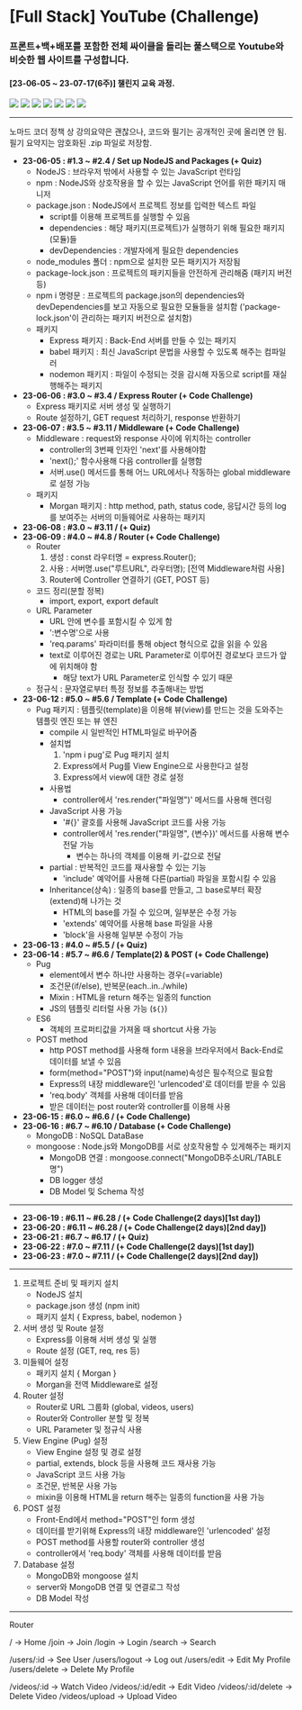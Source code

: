 # [Full Stack] YouTube (Challenge)

### 프론트+백+배포를 포함한 전체 싸이클을 돌리는 풀스택으로 Youtube와 비슷한 웹 사이트를 구성합니다.

#### [23-06-05 ~ 23-07-17(6주)] 챌린지 교육 과정.

<img src="https://img.shields.io/badge/HTML5-E34F26?style=flat-square&logo=HTML5&logoColor=white"/> <img src="https://img.shields.io/badge/CSS3-1572B6?style=flat-square&logo=CSS3&logoColor=white"/> <img src="https://img.shields.io/badge/Pug-A86454?style=flat-square&logo=pug&logoColor=white"/> <img src="https://img.shields.io/badge/Node.js-339933?style=flat-square&logo=nodedotjs&logoColor=white"/> <img src="https://img.shields.io/badge/Express-000000?style=flat-square&logo=express&logoColor=white"/> <img src="https://img.shields.io/badge/MongoDB-47A248?style=flat-square&logo=mongodb&logoColor=white"/> <img src="https://img.shields.io/badge/Mongoose-880000?style=flat-square&logo=mongoose&logoColor=white"/>

---

노마드 코더 정책 상 강의요약은 괜찮으나, 코드와 필기는 공개적인 곳에 올리면 안 됨.  
필기 요약지는 암호화된 .zip 파일로 저장함.

- **23-06-05 : #1.3 ~ #2.4 / Set up NodeJS and Packages (+ Quiz)**
  - NodeJS : 브라우저 밖에서 사용할 수 있는 JavaScript 런타임
  - npm : NodeJS와 상호작용을 할 수 있는 JavaScript 언어를 위한 패키지 매니저
  - package.json : NodeJS에서 프로젝트 정보를 입력한 텍스트 파일
    - script를 이용해 프로젝트를 실행할 수 있음
    - dependencies : 해당 패키지(프로젝트)가 실행하기 위해 필요한 패키지(모듈)들
    - devDependencies : 개발자에게 필요한 dependencies
  - node_modules 폴더 : npm으로 설치한 모든 패키지가 저장됨
  - package-lock.json : 프로젝트의 패키지들을 안전하게 관리해줌 (패키지 버전 등)
  - npm i 명령문 : 프로젝트의 package.json의 dependencies와 devDependencies를 보고 자동으로 필요한 모듈들을 설치함 ('package-lock.json'이 관리하는 패키지 버전으로 설치함)
  - 패키지
    - Express 패키지 : Back-End 서버를 만들 수 있는 패키지
    - babel 패키지 : 최신 JavaScript 문법을 사용할 수 있도록 해주는 컴파일러
    - nodemon 패키지 : 파일이 수정되는 것을 감시해 자동으로 script를 재실행해주는 패키지
- **23-06-06 : #3.0 ~ #3.4 / Express Router (+ Code Challenge)**
  - Express 패키지로 서버 생성 및 실행하기
  - Route 설정하기, GET request 처리하기, response 반환하기
- **23-06-07 : #3.5 ~ #3.11 / Middleware (+ Code Challenge)**
  - Middleware : request와 response 사이에 위치하는 controller
    - controller의 3번째 인자인 'next'를 사용해야함
    - 'next();' 함수사용해 다음 controller를 실행함
    - 서버.use() 메서드를 통해 어느 URL에서나 작동하는 global middleware로 설정 가능
  - 패키지
    - Morgan 패키지 : http method, path, status code, 응답시간 등의 log를 보여주는 서버의 미들웨어로 사용하는 패키지
- **23-06-08 : #3.0 ~ #3.11 / (+ Quiz)**
- **23-06-09 : #4.0 ~ #4.8 / Router (+ Code Challenge)**
  - Router
    1. 생성 : const 라우터명 = express.Router();
    2. 사용 : 서버명.use("루트URL", 라우터명); [전역 Middleware처럼 사용]
    3. Router에 Controller 연결하기 (GET, POST 등)
  - 코드 정리(분할 정복)
    - import, export, export default
  - URL Parameter
    - URL 안에 변수를 포함시킬 수 있게 함
    - ':변수명'으로 사용
    - 'req.params' 파라미터를 통해 object 형식으로 값을 읽을 수 있음
    - text로 이루어진 경로는 URL Parameter로 이루어진 경로보다 코드가 앞에 위치해야 함
      - 해당 text가 URL Parameter로 인식할 수 있기 때문
  - 정규식 : 문자열로부터 특정 정보를 추출해내는 방법
- **23-06-12 : #5.0 ~ #5.6 / Template (+ Code Challenge)**
  - Pug 패키지 : 템플릿(template)을 이용해 뷰(view)를 만드는 것을 도와주는 템플릿 엔진 또는 뷰 엔진
    - compile 시 일반적인 HTML파일로 바꾸어줌
    - 설치법
      1. 'npm i pug'로 Pug 패키지 설치
      2. Express에서 Pug를 View Engine으로 사용한다고 설정
      3. Express에서 view에 대한 경로 설정
    - 사용법
      - controller에서 'res.render("파일명")' 메서드를 사용해 렌더링
    - JavaScript 사용 가능
      - '#{}' 괄호를 사용해 JavaScript 코드를 사용 가능
      - controller에서 'res.render("파일명", {변수})' 메서드를 사용해 변수 전달 가능
        - 변수는 하나의 객체를 이용해 키-값으로 전달
    - partial : 반복적인 코드를 재사용할 수 있는 기능
      - 'include' 예약어를 사용해 다른(partial) 파일을 포함시킬 수 있음
    - Inheritance(상속) : 일종의 base를 만들고, 그 base로부터 확장(extend)해 나가는 것
      - HTML의 base를 가질 수 있으며, 일부분은 수정 가능
      - 'extends' 예약어를 사용해 base 파일을 사용
      - 'block'을 사용해 일부분 수정이 가능
- **23-06-13 : #4.0 ~ #5.5 / (+ Quiz)**
- **23-06-14 : #5.7 ~ #6.6 / Template(2) & POST (+ Code Challenge)**
  - Pug
    - element에서 변수 하나만 사용하는 경우(=variable)
    - 조건문(if/else), 반복문(each..in../while)
    - Mixin : HTML을 return 해주는 일종의 function
    - JS의 템플릿 리터럴 사용 가능 (`${}`)
  - ES6
    - 객체의 프로퍼티값을 가져올 때 shortcut 사용 가능
  - POST method
    - http POST method를 사용해 form 내용을 브라우저에서 Back-End로 데이터를 보낼 수 있음
    - form(method="POST")와 input(name)속성은 필수적으로 필요함
    - Express의 내장 middleware인 'urlencoded'로 데이터를 받을 수 있음
    - 'req.body' 객체를 사용해 데이터를 받음
    - 받은 데이터는 post router와 controller를 이용해 사용
- **23-06-15 : #6.0 ~ #6.6 / (+ Code Challenge)**
- **23-06-16 : #6.7 ~ #6.10 / Database (+ Code Challenge)**
  - MongoDB : NoSQL DataBase
  - mongoose : Node.js와 MongoDB를 서로 상호작용할 수 있게해주는 패키지
    - MongoDB 연결 : mongoose.connect("MongoDB주소URL/TABLE명")
    - DB logger 생성
    - DB Model 및 Schema 작성

---

- **23-06-19 : #6.11 ~ #6.28 / (+ Code Challenge(2 days)[1st day])**
- **23-06-20 : #6.11 ~ #6.28 / (+ Code Challenge(2 days)[2nd day])**
- **23-06-21 : #6.7 ~ #6.17 / (+ Quiz)**
- **23-06-22 : #7.0 ~ #7.11 / (+ Code Challenge(2 days)[1st day])**
- **23-06-23 : #7.0 ~ #7.11 / (+ Code Challenge(2 days)[2nd day])**

---

1. 프로젝트 준비 및 패키지 설치
   - NodeJS 설치
   - package.json 생성 (npm init)
   - 패키지 설치 { Express, babel, nodemon }
2. 서버 생성 및 Route 설정
   - Express를 이용해 서버 생성 및 실행
   - Route 설정 (GET, req, res 등)
3. 미들웨어 설정
   - 패키지 설치 { Morgan }
   - Morgan을 전역 Middleware로 설정
4. Router 설정
   - Router로 URL 그룹화 (global, videos, users)
   - Router와 Controller 분할 및 정복
   - URL Parameter 및 정규식 사용
5. View Engine (Pug) 설정
   - View Engine 설정 및 경로 설정
   - partial, extends, block 등을 사용해 코드 재사용 가능
   - JavaScript 코드 사용 가능
   - 조건문, 반복문 사용 가능
   - mixin을 이용해 HTML을 return 해주는 일종의 function을 사용 가능
6. POST 설정
   - Front-End에서 method="POST"인 form 생성
   - 데이터를 받기위해 Express의 내장 middleware인 'urlencoded' 설정
   - POST method를 사용할 router와 controller 생성
   - controller에서 'req.body' 객체를 사용해 데이터를 받음
7. Database 설정
   - MongoDB와 mongoose 설치
   - server와 MongoDB 연결 및 연결로그 작성
   - DB Model 작성

---

Router

/ -> Home
/join -> Join
/login -> Login
/search -> Search

/users/:id -> See User
/users/logout -> Log out
/users/edit -> Edit My Profile
/users/delete -> Delete My Profile

/videos/:id -> Watch Video
/videos/:id/edit -> Edit Video
/videos/:id/delete -> Delete Video
/videos/upload -> Upload Video
